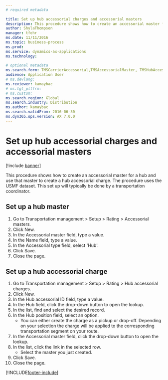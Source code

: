 ```yaml
--- 
# required metadata 
 
title: Set up hub accessorial charges and accessorial masters
description: This procedure shows how to create an accessorial master for a hub and use that master to create a hub accessorial charge. 
author: ShylaThompson
manager: tfehr 
ms.date: 11/11/2016
ms.topic: business-process 
ms.prod:  
ms.service: dynamics-ax-applications 
ms.technology:  
 
# optional metadata 
ms.search.form: TMSCarrierAccessorial,TMSAccessorialMaster, TMSHubAccessorial
audience: Application User 
# ms.devlang:  
ms.reviewer: kamaybac
# ms.tgt_pltfrm:  
# ms.custom:  
ms.search.region: Global
ms.search.industry: Distribution
ms.author: kamaybac
ms.search.validFrom: 2016-06-30 
ms.dyn365.ops.version: AX 7.0.0 
---
```

# Set up hub accessorial charges and accessorial masters

[!include [banner](../../includes/banner.md)]

This procedure shows how to create an accessorial master for a hub and use that master to create a hub accessorial charge. The procedure uses the USMF dataset. This set up will typically be done by a transportation coordinator.


## Set up a hub master
1. Go to Transportation management > Setup > Rating > Accessorial masters.
2. Click New.
3. In the Accessorial master field, type a value.
4. In the Name field, type a value.
5. In the Accessorial type field, select 'Hub'.
6. Click Save.
7. Close the page.

## Set up a hub accessorial charge
1. Go to Transportation management > Setup > Rating > Hub accessorial charges.
2. Click New.
3. In the Hub accessorial ID field, type a value.
4. In the Hub field, click the drop-down button to open the lookup.
5. In the list, find and select the desired record.
6. In the Hub position field, select an option.
    * You can either create the charge as a pickup or drop-off. Depending on your selection the charge will be applied to the corresponding transportation segment on your route.  
7. In the Accessorial master field, click the drop-down button to open the lookup.
8. In the list, click the link in the selected row.
    * Select the master you just created.  
9. Click Save.
10. Close the page.



[!INCLUDE[footer-include](../../../includes/footer-banner.md)]